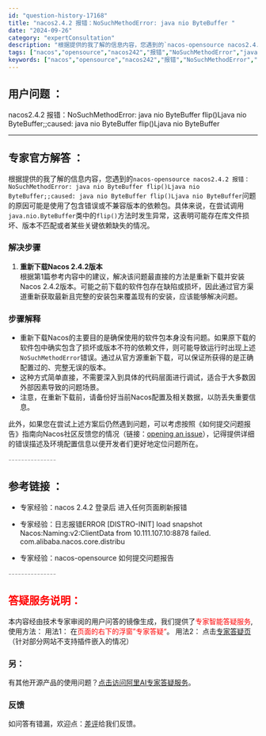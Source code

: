 ```yaml
---
id: "question-history-17168"
title: "nacos2.4.2 报错：NoSuchMethodError: java nio ByteBuffer "
date: "2024-09-26"
category: "expertConsultation"
description: "根据提供的我了解的信息内容，您遇到的`nacos-opensource nacos2.4.2 报错：NoSuchMethodError: java nio ByteBuffer flip()Ljava nio ByteBuffer;;caused: java nio ByteBuffer flip("
tags: ["nacos","opensource","nacos242","报错","NoSuchMethodError","javanioByteBuffer","flip()"]
keywords: ["nacos","opensource","nacos242","报错","NoSuchMethodError","javanioByteBuffer","flip()"]
---
```


## 用户问题 ： 
 nacos2.4.2 报错：NoSuchMethodError: java nio ByteBuffer flip()Ljava nio ByteBuffer;;caused: java nio ByteBuffer flip()Ljava nio ByteBuffer  

---------------
## 专家官方解答 ：

根据提供的我了解的信息内容，您遇到的`nacos-opensource nacos2.4.2 报错：NoSuchMethodError: java nio ByteBuffer flip()Ljava nio ByteBuffer;;caused: java nio ByteBuffer flip()Ljava nio ByteBuffer`问题的原因可能是使用了包含错误或不兼容版本的依赖包。具体来说，在尝试调用`java.nio.ByteBuffer`类中的`flip()`方法时发生异常，这表明可能存在库文件损坏、版本不匹配或者某些关键依赖缺失的情况。

### 解决步骤
1. **重新下载Nacos 2.4.2版本**  
   根据第1篇参考内容中的建议，解决该问题最直接的方法是重新下载并安装Nacos 2.4.2版本。可能之前下载的软件包存在缺陷或损坏，因此通过官方渠道重新获取最新且完整的安装包来覆盖现有的安装，应该能够解决问题。
   
### 步骤解释
- 重新下载Nacos的主要目的是确保使用的软件包本身没有问题。如果原下载的软件包中确实包含了损坏或版本不符的依赖文件，则可能导致运行时出现上述`NoSuchMethodError`错误。通过从官方源重新下载，可以保证所获得的是正确配置过的、完整无误的版本。
- 这种方式简单直接，不需要深入到具体的代码层面进行调试，适合于大多数因外部因素导致的问题场景。
- 注意，在重新下载前，请备份好当前Nacos配置及相关数据，以防丢失重要信息。

此外，如果您在尝试上述方案后仍然遇到问题，可以考虑按照《如何提交问题报告》指南向Nacos社区反馈您的情况（链接：[opening an issue](https://github.com/alibaba/nacos/issues/new)），记得提供详细的错误描述及环境配置信息以便开发者们更好地定位问题所在。


<font color="#949494">---------------</font> 


## 参考链接 ：

* 专家经验：nacos 2.4.2 登录后 进入任何页面刷新报错 
 
 * 专家经验：日志报错ERROR [DISTRO-INIT] load snapshot Nacos:Naming:v2:ClientData from 10.111.107.10:8878 failed. com.alibaba.nacos.core.distribu 
 
 * 专家经验：nacos-opensource 如何提交问题报告 


 <font color="#949494">---------------</font> 
 


## <font color="#FF0000">答疑服务说明：</font> 

本内容经由技术专家审阅的用户问答的镜像生成，我们提供了<font color="#FF0000">专家智能答疑服务</font>,使用方法：
用法1： 在<font color="#FF0000">页面的右下的浮窗”专家答疑“</font>。
用法2： 点击[专家答疑页](https://answer.opensource.alibaba.com/docs/intro)（针对部分网站不支持插件嵌入的情况）
### 另：


有其他开源产品的使用问题？[点击访问阿里AI专家答疑服务](https://answer.opensource.alibaba.com/docs/intro)。
### 反馈
如问答有错漏，欢迎点：[差评](https://ai.nacos.io/user/feedbackByEnhancerGradePOJOID?enhancerGradePOJOId=17185)给我们反馈。
